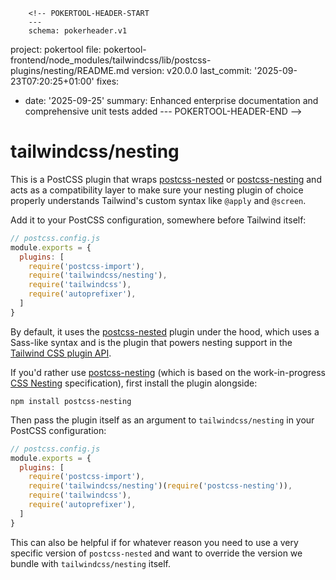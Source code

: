         <!-- POKERTOOL-HEADER-START
        ---
        schema: pokerheader.v1
project: pokertool
file: pokertool-frontend/node_modules/tailwindcss/lib/postcss-plugins/nesting/README.md
version: v20.0.0
last_commit: '2025-09-23T07:20:25+01:00'
fixes:
- date: '2025-09-25'
  summary: Enhanced enterprise documentation and comprehensive unit tests added
        ---
        POKERTOOL-HEADER-END -->
# tailwindcss/nesting

This is a PostCSS plugin that wraps [postcss-nested](https://github.com/postcss/postcss-nested) or [postcss-nesting](https://github.com/csstools/postcss-plugins/tree/main/plugins/postcss-nesting) and acts as a compatibility layer to make sure your nesting plugin of choice properly understands Tailwind's custom syntax like `@apply` and `@screen`.

Add it to your PostCSS configuration, somewhere before Tailwind itself:

```js
// postcss.config.js
module.exports = {
  plugins: [
    require('postcss-import'),
    require('tailwindcss/nesting'),
    require('tailwindcss'),
    require('autoprefixer'),
  ]
}
```

By default, it uses the [postcss-nested](https://github.com/postcss/postcss-nested) plugin under the hood, which uses a Sass-like syntax and is the plugin that powers nesting support in the [Tailwind CSS plugin API](https://tailwindcss.com/docs/plugins#css-in-js-syntax).

If you'd rather use [postcss-nesting](https://github.com/csstools/postcss-plugins/tree/main/plugins/postcss-nesting) (which is based on the work-in-progress [CSS Nesting](https://drafts.csswg.org/css-nesting-1/) specification), first install the plugin alongside:

```shell
npm install postcss-nesting
```

Then pass the plugin itself as an argument to `tailwindcss/nesting` in your PostCSS configuration:

```js
// postcss.config.js
module.exports = {
  plugins: [
    require('postcss-import'),
    require('tailwindcss/nesting')(require('postcss-nesting')),
    require('tailwindcss'),
    require('autoprefixer'),
  ]
}
```

This can also be helpful if for whatever reason you need to use a very specific version of `postcss-nested` and want to override the version we bundle with `tailwindcss/nesting` itself.

